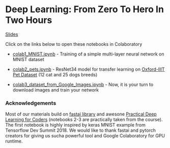 # Deep Learning: From Zero To Hero In Two Hours


[Slides](https://docs.google.com/presentation/d/1gFOewfTRLQusBXPrSGeEV7T5jyMeYS4fnbwF2AHBIfQ/edit?usp=sharing)

Click on the links below to open these notebooks in Colaboratory

* [colab1_MNIST.ipynb](https://colab.research.google.com/github/simecek/from0toheroin2h/blob/master/colab1_MNIST.ipynb) - Training of a simple multi-layer neural network on MNIST dataset

* [colab2_pets.ipynb](https://colab.research.google.com/github/simecek/from0toheroin2h/blob/master/colab2_pets.ipynb) - ResNet34 model for transfer learning on [Oxford-IIIT Pet Dataset](http://www.robots.ox.ac.uk/~vgg/publications/2012/parkhi12a/parkhi12a.pdf) (12 cat and 25 dogs breeds)

* [colab3_dataset_from_Google_Images.ipynb](https://colab.research.google.com/github/simecek/from0toheroin2h/blob/master/colab3_dataset_from_Google_Images.ipynb) - Now, it is your turn to download images and train your network

### Acknowledgements

Most of our materials build on [fastai library](https://docs.fast.ai/) and awesone [Practical Deep Learning for Coders](https://course.fast.ai/) (notebooks 2-3 are practically taken from the course). The first notebook is highly inspired by keras MNIST example from Tensorflow Dev Summit 2018. We would like to thank fastai and pytorch creators for giving us sucha powerful tool and Google Colaboratory for GPU runtime.

